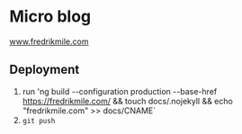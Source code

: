 # Micro blog

www.fredrikmile.com

## Deployment

1. run 'ng build --configuration production --base-href https://fredrikmile.com/ && touch docs/.nojekyll && echo "fredrikmile.com" >> docs/CNAME`
2. `git push`
